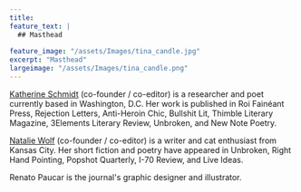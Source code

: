 ```yaml
---
title: 
feature_text: |
  ## Masthead
  
feature_image: "/assets/Images/tina_candle.jpg"
excerpt: "Masthead"
largeimage: "/assets/Images/tina_candle.png"
---
```

[Katherine Schmidt](https://ktschmdt.wordpress.com/) (co-founder / co-editor) is a researcher and poet currently based in Washington, D.C. Her work is published in Roi Fainéant Press, Rejection Letters, Anti-Heroin Chic, Bullshit Lit, Thimble Literary Magazine, 3Elements Literary Review, Unbroken, and New Note Poetry. 

[Natalie Wolf](https://nwolfmeep.wixsite.com/nmwolf) (co-founder / co-editor) is a writer and cat enthusiast from Kansas City. Her short fiction and poetry have appeared in Unbroken, Right Hand Pointing, Popshot Quarterly, I-70 Review, and Live Ideas. 

Renato Paucar is the journal's graphic designer and illustrator.